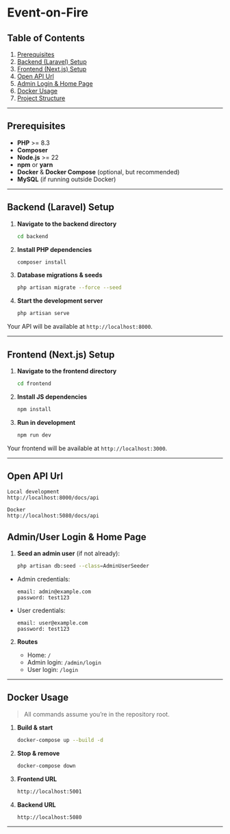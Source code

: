 # Event-on-Fire

## Table of Contents

1. [Prerequisites](#prerequisites)
2. [Backend (Laravel) Setup](#backend-laravel-setup)
3. [Frontend (Next.js) Setup](#frontend-nextjs-setup)
4. [Open API Url](#open-api-url)
5. [Admin Login & Home Page](#admin-login--home-page)
6. [Docker Usage](#docker-usage)
7. [Project Structure](#project-structure)
---

## Prerequisites

* **PHP** >= 8.3
* **Composer** 
* **Node.js** >= 22
* **npm** or **yarn**
* **Docker** & **Docker Compose** (optional, but recommended)
* **MySQL** (if running outside Docker)

---

## Backend (Laravel) Setup

1. **Navigate to the backend directory**

   ```bash
   cd backend
   ```

2. **Install PHP dependencies**

   ```bash
   composer install
   ```


3. **Database migrations & seeds**

   ```bash
   php artisan migrate --force --seed
   ```

4. **Start the development server**

   ```bash
   php artisan serve
   ```

Your API will be available at `http://localhost:8000`.

---

## Frontend (Next.js) Setup

1. **Navigate to the frontend directory**

   ```bash
   cd frontend
   ```

2. **Install JS dependencies**

   ```bash
   npm install
   ```

4. **Run in development**

   ```bash
   npm run dev
   ```

Your frontend will be available at `http://localhost:3000`.

---

## Open API Url

    Local development 
    http://localhost:8000/docs/api

    Docker
    http://localhost:5080/docs/api
    

## Admin/User Login & Home Page

1. **Seed an admin user** (if not already):

   ```bash
   php artisan db:seed --class=AdminUserSeeder
   ```

* Admin credentials:

     ```
     email: admin@example.com
     password: test123
     ```

* User credentials:

     ```
     email: user@example.com
     password: test123
     ```

2. **Routes**

   * Home: `/`
   * Admin login: `/admin/login`
   * User login: `/login`
---

## Docker Usage

> All commands assume you’re in the repository root.

1. **Build & start**

   ```bash
   docker-compose up --build -d
   ```
2. **Stop & remove**

   ```bash
   docker-compose down
   ```

3. **Frontend URL**

   ```bash
   http://localhost:5001
   ```

3. **Backend URL**

   ```bash
   http://localhost:5080
   ```

---

